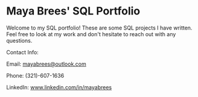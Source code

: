 # Maya Brees' SQL Portfolio

Welcome to my SQL portfolio! These are some SQL projects I have written. Feel free to look at my work and don't hesitate to reach out with any questions.

Contact Info:

Email: mayabrees@outlook.com

Phone: (321)-607-1636

LinkedIn: www.linkedin.com/in/mayabrees
